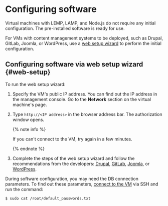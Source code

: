 # Configuring software

Virtual machines with LEMP, LAMP, and Node.js do not require any initial configuration. The pre-installed software is ready for use.

For VMs with content management systems to be deployed, such as Drupal, GitLab, Joomla, or WordPress, use a [web setup wizard](#web-setup) to perform the initial configuration.

## Configuring software via web setup wizard {#web-setup}

To run the web setup wizard:

1. Specify the VM's public IP address. You can find out the IP address in the management console. Go to the **Network** section on the virtual machine's page.
1. Type `http://<IP address>` in the browser address bar. The authorization window opens.

    {% note info %}

    If you can't connect to the VM, try again in a few minutes.

    {% endnote %}

1. Complete the steps of the web setup wizard and follow the recommendations from the developers: [Drupal](https://drupal.org/), [GitLab](https://about.gitlab.com), [Joomla](https://joomla.org/), or [WordPress](https://wordpress.org/).

During software configuration, you may need the DB connection parameters. To find out these parameters, [connect to the VM](operate.md) via SSH and run the command:

```
$ sudo cat /root/default_passwords.txt
```

